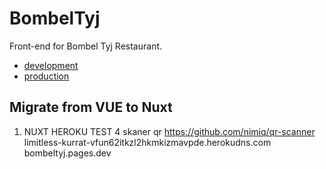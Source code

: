 # BombelTyj
Front-end for Bombel Tyj Restaurant.
  - [development](http://dev.bombeltyj.pl/)
  - [production](https://bombeltyj.pl/)

  


## Migrate from VUE to Nuxt
  1. NUXT HEROKU TEST 4
  skaner qr
  https://github.com/nimiq/qr-scanner
limitless-kurrat-vfun62itkzl2hkmkizmavpde.herokudns.com
bombeltyj.pages.dev